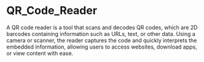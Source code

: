 # QR_Code_Reader
 A QR code reader is a tool that scans and decodes QR codes, which are 2D barcodes containing information such as URLs, text, or other data. Using a camera or scanner, the reader captures the code and quickly interprets the embedded information, allowing users to access websites, download apps, or view content with ease. 
